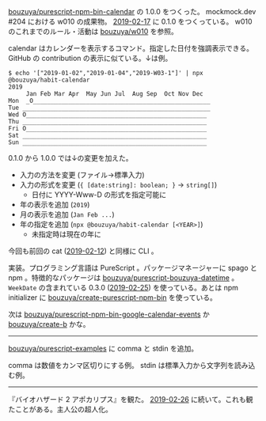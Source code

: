 [bouzuya/purescript-npm-bin-calendar][] の 1.0.0 をつくった。 mockmock.dev #204 における w010 の成果物。 [2019-02-17][] に 0.1.0 をつくっている。 w010 のこれまでのルール・活動は [bouzuya/w010][] を参照。

calendar はカレンダーを表示するコマンド。指定した日付を強調表示できる。 GitHub の contribution の表示に似ている。↓は例。

```
$ echo '["2019-01-02","2019-01-04","2019-W03-1"]' | npx @bouzuya/habit-calendar
2019
     Jan Feb Mar Apr  May Jun Jul  Aug Sep  Oct Nov Dec
Mon  _O__________________________________________________
Tue _____________________________________________________
Wed O___________________________________________________
Thu ____________________________________________________
Fri O___________________________________________________
Sat ____________________________________________________
Sun ____________________________________________________
```

0.1.0 から 1.0.0 では↓の変更を加えた。

- 入力の方法を変更 (ファイル→標準入力)
- 入力の形式を変更 (`{ [date:string]: boolean; }` → `string[]`)
  - 日付に YYYY-Www-D の形式を指定可能に
- 年の表示を追加 (`2019`)
- 月の表示を追加 (`Jan Feb ...`)
- 年の指定を追加 (`npx @bouzuya/habit-calendar [<YEAR>]`)
  - 未指定時は現在の年に

今回も前回の cat ([2019-02-12][]) と同様に CLI 。

実装。プログラミング言語は PureScript 。パッケージマネージャーに spago と npm 。特徴的なパッケージは [bouzuya/purescript-bouzuya-datetime][] 。 `WeekDate` の含まれている 0.3.0 ([2019-02-25][]) を使っている。あとは npm initializer に [bouzuya/create-purescript-npm-bin][] を使っている。

次は [bouzuya/purescript-npm-bin-google-calendar-events][] か [bouzuya/create-b][] かな。

---

[bouzuya/purescript-examples][] に comma と stdin を追加。

comma は数値をカンマ区切りにする例。 stdin は標準入力から文字列を読み込む例。

---

『バイオハザード 2 アポカリプス』を観た。 [2019-02-26][] に続いて。これも観たことがある。主人公の超人化。

[2019-02-12]: https://blog.bouzuya.net/2019/02/12/
[2019-02-17]: https://blog.bouzuya.net/2019/02/17/
[2019-02-25]: https://blog.bouzuya.net/2019/02/25/
[2019-02-26]: https://blog.bouzuya.net/2019/02/26/
[bouzuya/create-b]: https://github.com/bouzuya/create-b
[bouzuya/create-purescript-npm-bin]: https://github.com/bouzuya/create-purescript-npm-bin
[bouzuya/purescript-bouzuya-datetime]: https://github.com/bouzuya/purescript-bouzuya-datetime
[bouzuya/purescript-examples]: https://github.com/bouzuya/purescript-examples
[bouzuya/purescript-npm-bin-calendar]: https://github.com/bouzuya/purescript-npm-bin-calendar
[bouzuya/purescript-npm-bin-google-calendar-events]: https://github.com/bouzuya/purescript-npm-bin-google-calendar-events
[bouzuya/w010]: https://github.com/bouzuya/w010
